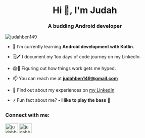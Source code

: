 <h1 align="center">Hi 👋, I'm Judah</h1>
<h3 align="center">A budding Android developer</h3>

<p align="left"> <img src="https://komarev.com/ghpvc/?username=judahben149&label=Profile%20views&color=0e75b6&style=flat" alt="judahben149" /> </p>

- 🌱 I’m currently learning **Android development with Kotlin**.

- 🗒🖊️ I document my 1oo days of code journey on my LinkedIn.

- 😱🤯 Figuring out how things work gets me hyped.

- 📫 You can reach me at [**judahben149@gmail.com**](mailto:judahben149@gmail.com)

- 📄 Find out about my experiences on [my LinkedIn](https://www.linkedin.com/in/judahben149)

- ⚡ Fun fact about me? **- I like to play the bass** 🎸

<h3 align="left">Connect with me:</h3>
<p align="left">
<a href="https://twitter.com/judahben149" target="blank"><img align="center" src="https://raw.githubusercontent.com/rahuldkjain/github-profile-readme-generator/master/src/images/icons/Social/twitter.svg" alt="judahben149" height="30" width="40" /></a>
<a href="https://linkedin.com/in/judahben149" target="blank"><img align="center" src="https://raw.githubusercontent.com/rahuldkjain/github-profile-readme-generator/master/src/images/icons/Social/linked-in-alt.svg" alt="judahben149" height="30" width="40" /></a>
</p>

<!-- <h3 align="left">Languages and Tools:</h3>
<p align="left"> <a href="https://developer.android.com" target="_blank" rel="noreferrer"> <img src="https://raw.githubusercontent.com/devicons/devicon/master/icons/android/android-original-wordmark.svg" alt="android" width="40" height="40"/> </a> <a href="https://www.arduino.cc/" target="_blank" rel="noreferrer"> <img src="https://cdn.worldvectorlogo.com/logos/arduino-1.svg" alt="arduino" width="40" height="40"/> </a> <a href="https://www.w3schools.com/css/" target="_blank" rel="noreferrer"> <img src="https://raw.githubusercontent.com/devicons/devicon/master/icons/css3/css3-original-wordmark.svg" alt="css3" width="40" height="40"/> </a> <a href="https://www.w3.org/html/" target="_blank" rel="noreferrer"> <img src="https://raw.githubusercontent.com/devicons/devicon/master/icons/html5/html5-original-wordmark.svg" alt="html5" width="40" height="40"/> </a> <a href="https://kotlinlang.org" target="_blank" rel="noreferrer"> <img src="https://www.vectorlogo.zone/logos/kotlinlang/kotlinlang-icon.svg" alt="kotlin" width="40" height="40"/> </a> </p>


<p>&nbsp;<img align="center" src="https://github-readme-stats.vercel.app/api?username=judahben149&show_icons=true&locale=en" alt="judahben149" /></p>



<p><img align="left" src="https://github-readme-stats.vercel.app/api/top-langs?username=judahben149&show_icons=true&locale=en&layout=compact" alt="judahben149" /></p> -->
